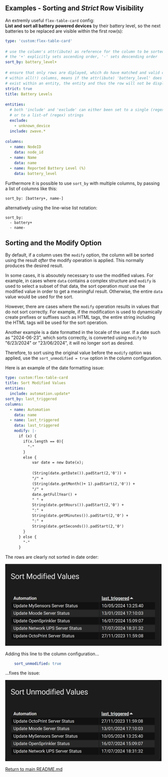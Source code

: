 ## Examples - Sorting and *Strict* Row Visibility

An extremly useful `flex-table-card` config: <br/>**List and sort all battery
powered devices** by their battery level, so the next batteries to be
replaced are visible within the first row(s):

``` yaml
type: 'custom:flex-table-card'

# use the column's attr(ibute) as reference for the column to be sorted
# the '+' explicitly sets ascending order, '-' sets descending order 
sort_by: battery_level+

# ensure that only rows are diplayed, which do have matched and valid contents
# within all(!) columns, means if the attr(ibute) 'battery_level' does not 
# exist within an entity, the entity and thus the row will not be displayed.
strict: true
title: Battery Levels

entities:
  # both 'include' and 'exclude' can either been set to a single (regex) string
  # or to a list-of (regex) strings
  exclude:
    - unknown_device
  include: zwave.*

columns:
  - name: NodeID
    data: node_id
  - name: Name
    data: name
  - name: Reported Battery Level (%)
    data: battery_level
```

Furthermore it is possible to use `sort_by` with multiple columns, by passing a list of columns 
like this:

```
sort_by: [battery+, name-]
```
alternatively using the line-wise list notation:
```
sort_by:
  - battery+
  - name-
```

## Sorting and the Modify Option

By default, if a column uses the `modify` option, the column will be sorted using the result _after_ the modify operation is applied. This normally produces the desired result. 

In some cases, it is absoutely necessary to use the modified values. For example, in cases where `data` contains a complex structure and `modify` is used to select 
a subset of that data, the sort operation _must_ use the modified value in order to get a meaningful result. Otherwise, the entire `data` value would be used for the sort.

However, there are cases where the `modify` operation results in values that do not sort correctly. For example, if the modification is used to dynamically create prefixes or suffixes 
such as HTML tags, the entire string including the HTML tags will be used for the sort operation.

Another example is a date formatted in the locale of the user. If a date such as "2024-06-23", which sorts correctly, is converted using `modify` to "6/23/2024" or "23/06/2024",
it will no longer sort as desired.

Therefore, to sort using the original value before the `modify` option was applied, use the `sort_unmodified = true` option in the column configuration.

Here is an example of the date formatting issue:

``` yaml
type: custom:flex-table-card
title: Sort Modified Values
entities:
  include: automation.update*
sort_by: last_triggered
columns:
  - name: Automation
    data: name
  - name: last_triggered
    data: last_triggered
    modify: |-
      if (x) {
        if(x.length == 0){
          "-"
        }
        else {
            var date = new Date(x);

            (String(date.getDate()).padStart(2,'0')) +
            "/" +
            (String(date.getMonth()+ 1).padStart(2,'0')) + 
            "/" +
            date.getFullYear() +
            " " +
            String(date.getHours()).padStart(2,'0') +
            ":" +
            String(date.getMinutes()).padStart(2,'0') +
            ":" +
            String(date.getSeconds()).padStart(2,'0')
        }
      } else {
        "-"
      }
```

The rows are clearly not sorted in date order:

<img src="../images/SortModified.png" alt="Sort modified data example" width="500px">

Adding this line to the column configuration...

``` yaml
    sort_unmodified: true
```

...fixes the issue:

<img src="../images/SortUnmodified.png" alt="Sort unmodified data example" width="500px">

[Return to main README.md](../README.md)
